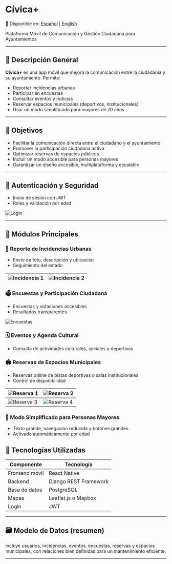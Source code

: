 
# Cívica+

📘 Disponible en: [Español](README.md) | [English](README.en.md)

Plataforma Móvil de Comunicación y Gestión Ciudadana para Ayuntamientos

---

## 🧠 Descripción General

**Cívica+** es una app móvil que mejora la comunicación entre la ciudadanía y su ayuntamiento. Permite:

- Reportar incidencias urbanas
- Participar en encuestas
- Consultar eventos y noticias
- Reservar espacios municipales (deportivos, institucionales)
- Usar un modo simplificado para mayores de 70 años

---

## 🎯 Objetivos

- Facilitar la comunicación directa entre el ciudadano y el ayuntamiento
- Promover la participación ciudadana activa
- Optimizar reservas de espacios públicos
- Incluir un modo accesible para personas mayores
- Garantizar un diseño accesible, multiplataforma y escalable

---

## 🔐 Autenticación y Seguridad

- Inicio de sesión con JWT
- Roles y validación por edad

![Login](assets/gif01.gif)

---

## 🔧 Módulos Principales

### 📸 Reporte de Incidencias Urbanas
- Envío de foto, descripción y ubicación
- Seguimiento del estado

| ![Incidencia 1](assets/incidencia01.jpeg) | ![Incidencia 2](assets/incidencia02.jpeg) |
|-------------------------------------------|--------------------------------------------|


### 🗳️ Encuestas y Participación Ciudadana
- Encuestas y votaciones accesibles
- Resultados transparentes

![Encuestas](assets/gif02.gif)

### 🗓️ Eventos y Agenda Cultural
- Consulta de actividades culturales, sociales y deportivas

### 🏟️ Reservas de Espacios Municipales
- Reservas online de pistas deportivas o salas institucionales
- Control de disponibilidad

| ![Reserva 1](assets/reserva01.jpeg) | ![Reserva 2](assets/reserva02.jpeg) |
|-------------------------------------|-------------------------------------|
| ![Reserva 3](assets/reserva03.jpeg) | ![Reserva 4](assets/reserva04.jpeg) |


### 👴 Modo Simplificado para Personas Mayores
- Texto grande, navegación reducida y botones grandes
- Activado automáticamente por edad



## 🧱 Tecnologías Utilizadas

| Componente        | Tecnología         |
|-------------------|--------------------|
| Frontend móvil    | React Native       |
| Backend           | Django REST Framework |
| Base de datos     | PostgreSQL         |
| Mapas             | Leaflet.js o Mapbox |
| Login             | JWT                |

---

## 🗃️ Modelo de Datos (resumen)

Incluye usuarios, incidencias, eventos, encuestas, reservas y espacios municipales, con relaciones bien definidas para un mantenimiento eficiente.

---



